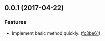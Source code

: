 <a name="0.0.1"></a>
## 0.0.1 (2017-04-22)


### Features

* Implement basic method quickly. ([fc3be61](https://github.com/jessy1092/valle/commit/fc3be61))



